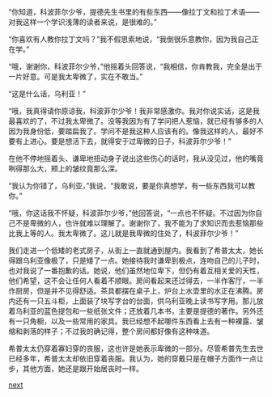 
“你知道，科波菲尔少爷，提德先生书里的有些东西——像拉丁文和拉丁术语——对我这样一个学识浅薄的读者来说，是很难的。”

“你喜欢有人教你拉丁文吗？”我不假思索地说，“我倒很乐意教你，因为我自己正在学。”

“哦，谢谢你，科波菲尔少爷，”他摇着头回答说，“我相信，你肯教我，完全是出于一片好意。可是我太卑微了，实在不敢当。”

“这是什么话，乌利亚！”

“哦，我真得请你原谅我，科波菲尔少爷！我非常感激你。我对你说实话，这是我最喜欢的了，不过我太卑微了。没等我因为有了学问把人惹恼，就已经有够多的人因为我身份低，要踏扁我了。学问不是我这种人应该有的。像我这样的人，最好不要有上进心。要是想活下去，就得安于过卑微的日子，科波菲尔少爷！”

在他不停地摇着头、谦卑地扭动身子说出这些伤心的话时，我从没见过，他的嘴竟咧得那么大，颊上的皱纹竟那么深。

“我认为你错了，乌利亚，”我说，“我敢说，要是你真想学，有一些东西我可以教你。”

“哦，你这话我不怀疑，科波菲尔少爷，”他回答说，“一点也不怀疑。不过因为你自己不是卑微的人，也许就难以理解了。谢谢你了，我不能为了求知识而去惹恼那些比我上等的人。我太卑微了。这儿就是我卑微的住处了，科波菲尔少爷！”

我们走进一个低矮的老式房子，从街上一直就通到屋内。我看到了希普太太，她长得跟乌利亚像极了，只是矮了一点。她接待我时谦卑到极点，连吻自己的儿子时，也对我说了一番抱歉的话。她说，他们虽然地位卑下，但仍有着互相关爱的天性，他们希望，这不会让任何人看着不顺眼。房间看起来还过得去，一半作客厅，一半作厨房，但是并不见得舒适。茶具都摆在桌子上，炉台上水壶里的水正在沸腾。房内还有一只五斗柜，上面装了块写字台的台面，供乌利亚晚上读书写字用。那儿放着乌利亚的蓝色提包和一些纸张文件；还放着几本书，主要是提德的著作。另外还有一只角橱，以及一些常用的家具。我已经想不起哪件东西看上去有一种裸露、皱缩和剥落的样子；不过我的确记得，整个房间都好像有这种味道。

希普太太仍穿着寡妇穿的丧服，这也许是她表示卑微的一部分。尽管希普先生去世已经多年，希普太太却依旧穿着丧服。我认为，她的穿戴只是在帽子方面作一点让步，其他方面，她还是跟开始居丧时一样。

[next](page233.md)